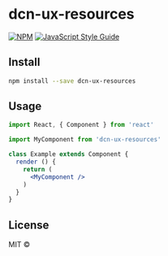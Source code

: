 # dcn-ux-resources

> 

[![NPM](https://img.shields.io/npm/v/dcn-ux-resources.svg)](https://www.npmjs.com/package/dcn-ux-resources) [![JavaScript Style Guide](https://img.shields.io/badge/code_style-standard-brightgreen.svg)](https://standardjs.com)

## Install

```bash
npm install --save dcn-ux-resources
```

## Usage

```jsx
import React, { Component } from 'react'

import MyComponent from 'dcn-ux-resources'

class Example extends Component {
  render () {
    return (
      <MyComponent />
    )
  }
}
```

## License

MIT © [](https://github.com/)
